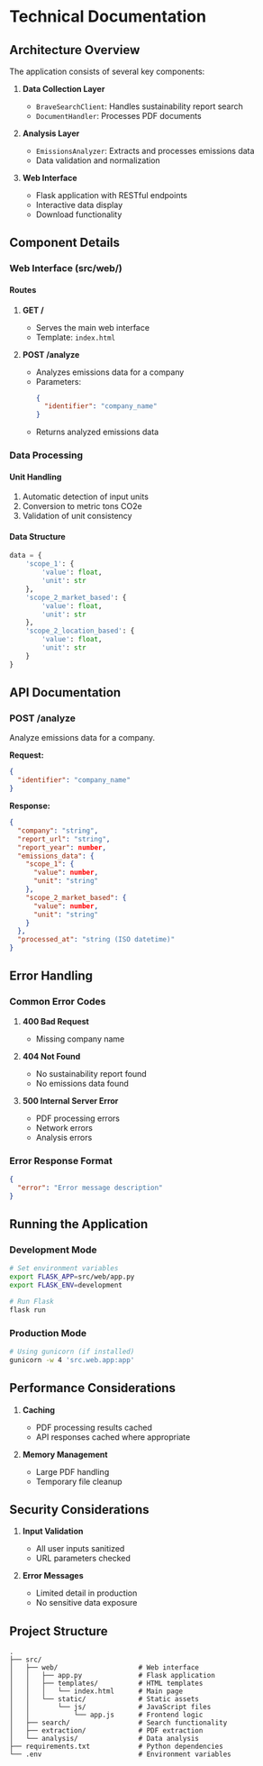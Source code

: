 # Technical Documentation

## Architecture Overview

The application consists of several key components:

1. **Data Collection Layer**
   - `BraveSearchClient`: Handles sustainability report search
   - `DocumentHandler`: Processes PDF documents

2. **Analysis Layer**
   - `EmissionsAnalyzer`: Extracts and processes emissions data
   - Data validation and normalization

3. **Web Interface**
   - Flask application with RESTful endpoints
   - Interactive data display
   - Download functionality

## Component Details

### Web Interface (src/web/)

#### Routes

1. **GET /** 
   - Serves the main web interface
   - Template: `index.html`

2. **POST /analyze**
   - Analyzes emissions data for a company
   - Parameters:
     ```json
     {
       "identifier": "company_name"
     }
     ```
   - Returns analyzed emissions data

### Data Processing

#### Unit Handling
1. Automatic detection of input units
2. Conversion to metric tons CO2e
3. Validation of unit consistency

#### Data Structure
```python
data = {
    'scope_1': {
        'value': float,
        'unit': str
    },
    'scope_2_market_based': {
        'value': float,
        'unit': str
    },
    'scope_2_location_based': {
        'value': float,
        'unit': str
    }
}
```

## API Documentation

### POST /analyze

Analyze emissions data for a company.

**Request:**
```json
{
  "identifier": "company_name"
}
```

**Response:**
```json
{
  "company": "string",
  "report_url": "string",
  "report_year": number,
  "emissions_data": {
    "scope_1": {
      "value": number,
      "unit": "string"
    },
    "scope_2_market_based": {
      "value": number,
      "unit": "string"
    }
  },
  "processed_at": "string (ISO datetime)"
}
```

## Error Handling

### Common Error Codes

1. **400 Bad Request**
   - Missing company name

2. **404 Not Found**
   - No sustainability report found
   - No emissions data found

3. **500 Internal Server Error**
   - PDF processing errors
   - Network errors
   - Analysis errors

### Error Response Format
```json
{
  "error": "Error message description"
}
```

## Running the Application

### Development Mode
```bash
# Set environment variables
export FLASK_APP=src/web/app.py
export FLASK_ENV=development

# Run Flask
flask run
```

### Production Mode
```bash
# Using gunicorn (if installed)
gunicorn -w 4 'src.web.app:app'
```

## Performance Considerations

1. **Caching**
   - PDF processing results cached
   - API responses cached where appropriate

2. **Memory Management**
   - Large PDF handling
   - Temporary file cleanup

## Security Considerations

1. **Input Validation**
   - All user inputs sanitized
   - URL parameters checked

2. **Error Messages**
   - Limited detail in production
   - No sensitive data exposure

## Project Structure

```
.
├── src/
│   ├── web/                    # Web interface
│   │   ├── app.py              # Flask application
│   │   ├── templates/          # HTML templates
│   │   │   └── index.html      # Main page
│   │   └── static/             # Static assets
│   │       └── js/             # JavaScript files
│   │           └── app.js      # Frontend logic
│   ├── search/                 # Search functionality
│   ├── extraction/             # PDF extraction
│   └── analysis/               # Data analysis
├── requirements.txt            # Python dependencies
└── .env                        # Environment variables
```